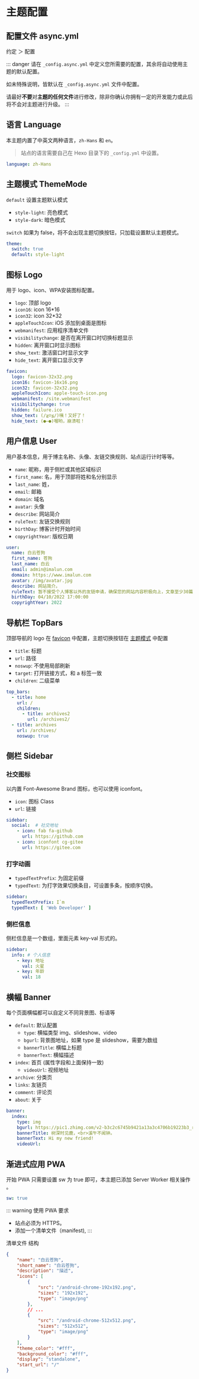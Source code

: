 # 主题配置

## 配置文件 async.yml

约定 ＞ 配置

::: danger
请在 `_config.async.yml` 中定义您所需要的配置，其余将自动使用主题的默认配置。

如未特殊说明，皆默认在 `_config.async.yml` 文件中配置。

请最好**不要**对**主题的任何文件**进行修改，除非你确认你拥有一定的开发能力或此后将不会对主题进行升级。
:::

## 语言 Language
本主题内置了中英文两种语言，`zh-Hans` 和 `en`。

> 站点的语言需要自己在 Hexo 目录下的 `_config.yml` 中设置。

```yaml
language: zh-Hans
```

## 主题模式 ThemeMode
`default` 设置主题默认模式
- `style-light`: 亮色模式
- `style-dark`: 暗色模式

`switch` 如果为 false，将不会出现主题切换按钮，只加载设置默认主题模式。
``` yaml
theme: 
  switch: true 
  default: style-light 
```

## 图标 Logo
用于 logo、icon、WPA安装图标配置。

- `logo`: 顶部 logo
- `icon16`: icon 16*16
- `icon32`: icon 32*32
- `appleTouchIcon`: iOS 添加到桌面是图标
- `webmanifest`: 应用程序清单文件
- `visibilitychange`: 是否在离开窗口时切换标题显示
- `hidden`: 离开窗口时显示图标
- `show_text`: 激活窗口时显示文字
- `hide_text`: 离开窗口显示文字

``` yaml
favicon:
  logo: favicon-32x32.png
  icon16: favicon-16x16.png 
  icon32: favicon-32x32.png
  appleTouchIcon: apple-touch-icon.png
  webmanifest: /site.webmanifest
  visibilitychange: true
  hidden: failure.ico
  show_text: (/≧▽≦/)咦！又好了！
  hide_text: (●—●)喔哟，崩溃啦！
```

## 用户信息 User

用户基本信息，用于博主名称、头像、友链交换规则、站点运行计时等等。
 
- `name`: 昵称，用于侧栏或其他区域标识
- `first_name`: 名，用于顶部将姓和名分别显示
- `last_name`: 姓，
- `email`: 邮箱
- `domain`: 域名
- `avatar`: 头像
- `describe`: 网站简介
- `ruleText`: 友链交换规则
- `birthDay`: 博客计时开始时间
- `copyrightYear`: 版权日期

``` yaml
user:
  name: 白云苍狗
  first_name: 苍狗
  last_name: 白云
  email: admin@imalun.com
  domain: https://www.imalun.com
  avatar: /img/avatar.jpg
  describe: 网站简介。
  ruleText: 暂不接受个人博客以外的友链申请，确保您的网站内容积极向上，文章至少30篇，原创70%以上，部署HTTPS。
  birthDay: 04/10/2022 17:00:00 
  copyrightYear: 2022
```

## 导航栏 TopBars

顶部导航的 logo 在 [favicon](#favicon) 中配置，主题切换按钮在 [主题模式](#主题模式) 中配置

- `title`: 标题
- `url`: 路径
- `noswup`: 不使用局部刷新
- `target`: 打开链接方式，和 a 标签一致
- `children`: 二级菜单 
``` yaml
top_bars:
  - title: home
    url: /
    children:
      - title: archives2
        url: /archives2/
  - title: archives
    url: /archives/
    noswup: true
```

## 侧栏 Sidebar

### 社交图标
以内置 Font-Awesome Brand 图标，也可以使用 iconfont。

- `icon`: 图标 Class
- `url`: 链接

``` yaml
sidebar:
  social:  # 社交地址
    - icon: fab fa-github   
      url: https://github.com 
    - icon: iconfont cg-gitee
      url: https://gitee.com
```

### 打字动画
- `typedTextPrefix`: 为固定前缀
- `typedText`: 为打字效果切换条目，可设置多条，按顺序切换。
``` yaml
sidebar:
  typedTextPrefix: I`m
  typedText: [ 'Web Developer' ]
```

### 侧栏信息
侧栏信息是一个数组，里面元素 key-val 形式的。

``` yaml
sidebar:
  info: # 个人信息 
    - key: 地址 
      val: 火星       
    - key: 年龄
      val: 18 
```

## 横幅 Banner
每个页面横幅都可以自定义不同背景图、标语等

- `default`: 默认配置
    - `type`: 横幅类型 img、slideshow、video
    - `bgurl`: 背景图地址，如果 type 是 slideshow，需要为数组
    - `bannerTitle`: 横幅上标题
    - `bannerText`: 横幅描述
- `index`: 首页 (属性字段和上面保持一致)
    - `videoUrl`: 视频地址
- `archive`: 分类页
- `links`: 友链页
- `comment`: 评论页
- `about`: 关于

``` yaml
banner:
  index:
    type: img
    bgurl: https://pic1.zhimg.com/v2-b3c2c6745b9421a13a3c4706b19223b3_r.jpg?source=1940ef5c
    bannerTitle: 树深时见鹿，<br>溪午不闻钟。
    bannerText: Hi my new friend!
    videoUrl: 
```

## 渐进式应用 PWA

开始 PWA 只需要设置 sw 为 true 即可，本主题已添加 Server Worker 相关操作 。

``` yaml
sw: true
```
::: warning
使用 PWA 要求
- 站点必须为 HTTPS。
- 添加一个清单文件（manifest),
:::

清单文件 结构
``` json
{
    "name": "白云苍狗",
    "short_name": "白云苍狗",
    "description": "描述",
    "icons": [
        {
            "src": "/android-chrome-192x192.png",
            "sizes": "192x192",
            "type": "image/png"
        },
        // ...
        {
            "src": "/android-chrome-512x512.png",
            "sizes": "512x512",
            "type": "image/png"
        }
    ],
    "theme_color": "#fff",
    "background_color": "#fff",
    "display": "standalone",
    "start_url": "/"
}
```